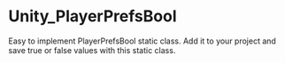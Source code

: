 # Unity_PlayerPrefsBool
Easy to implement PlayerPrefsBool static class. Add it to your project and save true or false values with this static class.
